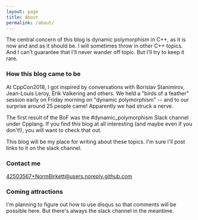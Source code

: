 ```yaml
---
layout: page
title: About
permalink: /about/
---
```


The central concern of this blog is dynamic polymorphism in C++, as it is now and and as it should be.
I will sometimes throw in other C++ topics.
And I can't guarantee that I'll never wander off topic. 
But I'll try to keep it rare.

### How this blog came to be

At CppCon2018, I got inspired by conversations with Borislav Stanimirov, Jean-Louis Leroy, Erik Valkering and others.
We held a "birds of a feather" session early on Friday morning on "dynamic polymorphism" -- and to our surprise
around 25 people came! Apparently we had struck a nerve.

The first result of the BoF was the #dynamic_polymorphism Slack channel under Cpplang. 
If you find this blog at all interesting (and maybe even if you don't!), you will want to check that out.

This blog will be my place for writing about these topics. I'm sure I'll post links to it on the slack channel.

### Contact me

[42503567+NormBirkett@users.noreply.github.com](mailto:42503567+NormBirkett@users.noreply.github.com)

### Coming attractions

I'm planning to figure out how to use disqus so that comments will be possible here. But there's always the slack channel in the meantime.
